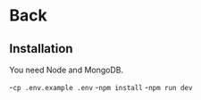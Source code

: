 # Back

## Installation

You need Node and MongoDB.

-```cp .env.example .env```
-```npm install```
-```npm run dev```


